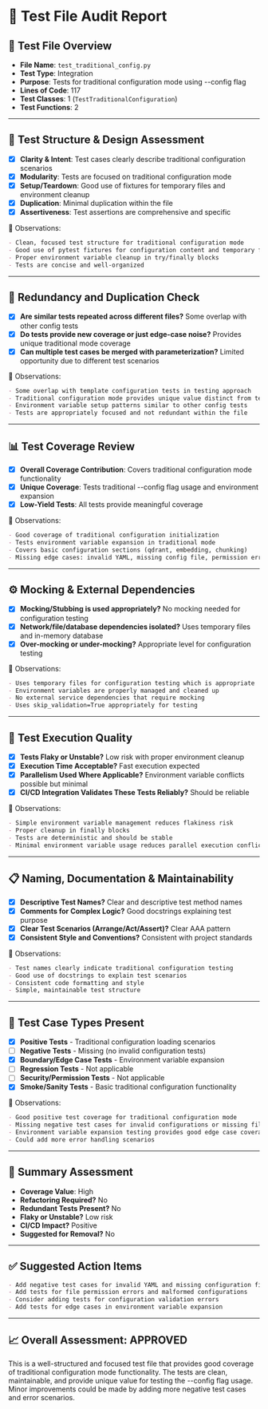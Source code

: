 # 🧪 Test File Audit Report

## 📌 **Test File Overview**

* **File Name**: `test_traditional_config.py`
* **Test Type**: Integration
* **Purpose**: Tests for traditional configuration mode using --config flag
* **Lines of Code**: 117
* **Test Classes**: 1 (`TestTraditionalConfiguration`)
* **Test Functions**: 2

---

## 🧱 **Test Structure & Design Assessment**

* [x] **Clarity & Intent**: Test cases clearly describe traditional configuration scenarios
* [x] **Modularity**: Tests are focused on traditional configuration mode
* [x] **Setup/Teardown**: Good use of fixtures for temporary files and environment cleanup
* [x] **Duplication**: Minimal duplication within the file
* [x] **Assertiveness**: Test assertions are comprehensive and specific

📝 Observations:

```markdown
- Clean, focused test structure for traditional configuration mode
- Good use of pytest fixtures for configuration content and temporary files
- Proper environment variable cleanup in try/finally blocks
- Tests are concise and well-organized
```

---

## 🔁 **Redundancy and Duplication Check**

* [x] **Are similar tests repeated across different files?** Some overlap with other config tests
* [x] **Do tests provide new coverage or just edge-case noise?** Provides unique traditional mode coverage
* [x] **Can multiple test cases be merged with parameterization?** Limited opportunity due to different test scenarios

📝 Observations:

```markdown
- Some overlap with template configuration tests in testing approach
- Traditional configuration mode provides unique value distinct from template mode
- Environment variable setup patterns similar to other config tests
- Tests are appropriately focused and not redundant within the file
```

---

## 📊 **Test Coverage Review**

* [x] **Overall Coverage Contribution**: Covers traditional configuration mode functionality
* [x] **Unique Coverage**: Tests traditional --config flag usage and environment expansion
* [x] **Low-Yield Tests**: All tests provide meaningful coverage

📝 Observations:

```markdown
- Good coverage of traditional configuration initialization
- Tests environment variable expansion in traditional mode
- Covers basic configuration sections (qdrant, embedding, chunking)
- Missing edge cases: invalid YAML, missing config file, permission errors
```

---

## ⚙️ **Mocking & External Dependencies**

* [x] **Mocking/Stubbing is used appropriately?** No mocking needed for configuration testing
* [x] **Network/file/database dependencies isolated?** Uses temporary files and in-memory database
* [x] **Over-mocking or under-mocking?** Appropriate level for configuration testing

📝 Observations:

```markdown
- Uses temporary files for configuration testing which is appropriate
- Environment variables are properly managed and cleaned up
- No external service dependencies that require mocking
- Uses skip_validation=True appropriately for testing
```

---

## 🚦 **Test Execution Quality**

* [x] **Tests Flaky or Unstable?** Low risk with proper environment cleanup
* [x] **Execution Time Acceptable?** Fast execution expected
* [x] **Parallelism Used Where Applicable?** Environment variable conflicts possible but minimal
* [x] **CI/CD Integration Validates These Tests Reliably?** Should be reliable

📝 Observations:

```markdown
- Simple environment variable management reduces flakiness risk
- Proper cleanup in finally blocks
- Tests are deterministic and should be stable
- Minimal environment variable usage reduces parallel execution conflicts
```

---

## 📋 **Naming, Documentation & Maintainability**

* [x] **Descriptive Test Names?** Clear and descriptive test method names
* [x] **Comments for Complex Logic?** Good docstrings explaining test purpose
* [x] **Clear Test Scenarios (Arrange/Act/Assert)?** Clear AAA pattern
* [x] **Consistent Style and Conventions?** Consistent with project standards

📝 Observations:

```markdown
- Test names clearly indicate traditional configuration testing
- Good use of docstrings to explain test scenarios
- Consistent code formatting and style
- Simple, maintainable test structure
```

---

## 🧪 **Test Case Types Present**

* [x] **Positive Tests** - Traditional configuration loading scenarios
* [ ] **Negative Tests** - Missing (no invalid configuration tests)
* [x] **Boundary/Edge Case Tests** - Environment variable expansion
* [ ] **Regression Tests** - Not applicable
* [ ] **Security/Permission Tests** - Not applicable
* [x] **Smoke/Sanity Tests** - Basic traditional configuration functionality

📝 Observations:

```markdown
- Good positive test coverage for traditional configuration mode
- Missing negative test cases for invalid configurations or missing files
- Environment variable expansion testing provides good edge case coverage
- Could add more error handling scenarios
```

---

## 🏁 **Summary Assessment**

* **Coverage Value**: High
* **Refactoring Required?** No
* **Redundant Tests Present?** No
* **Flaky or Unstable?** Low risk
* **CI/CD Impact?** Positive
* **Suggested for Removal?** No

---

## ✅ Suggested Action Items

```markdown
- Add negative test cases for invalid YAML and missing configuration files
- Add tests for file permission errors and malformed configurations
- Consider adding tests for configuration validation errors
- Add tests for edge cases in environment variable expansion
```

---

## 📈 **Overall Assessment**: **APPROVED**

This is a well-structured and focused test file that provides good coverage of traditional configuration mode functionality. The tests are clean, maintainable, and provide unique value for testing the --config flag usage. Minor improvements could be made by adding more negative test cases and error scenarios.
